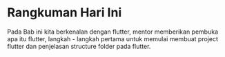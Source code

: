 # Rangkuman Hari Ini
Pada Bab ini kita berkenalan dengan flutter, mentor memberikan pembuka apa itu flutter, langkah - langkah pertama untuk memulai membuat project flutter dan penjelasan structure folder pada flutter.